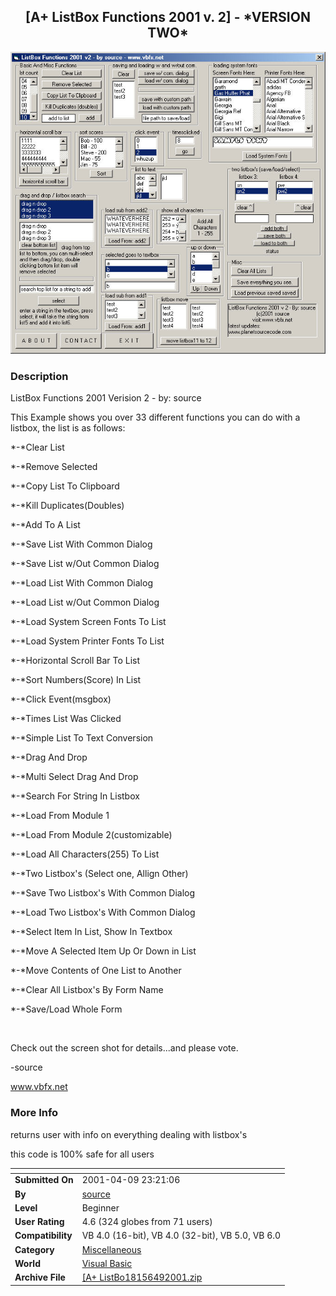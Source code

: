 ﻿<div align="center">

## \[A\+ ListBox Functions 2001 v\. 2\] \-  \*VERSION TWO\*

<img src="PIC2001492348505871.jpg">
</div>

### Description

ListBox Functions 2001 Verision 2 - by: source<br>

This Example shows you over 33 different functions you can do with a listbox, the list is as follows:<br>

*-*Clear List<br>

*-*Remove Selected<br>

*-*Copy List To Clipboard<br>

*-*Kill Duplicates(Doubles)<br>

*-*Add To A List<br>

*-*Save List With Common Dialog<br>

*-*Save List w/Out Common Dialog<br>

*-*Load List With Common Dialog<br>

*-*Load List w/Out Common Dialog<br>

*-*Load System Screen Fonts To List<br>

*-*Load System Printer Fonts To List<br>

*-*Horizontal Scroll Bar To List<br>

*-*Sort Numbers(Score) In List<br>

*-*Click Event(msgbox)<br>

*-*Times List Was Clicked<br>

*-*Simple List To Text Conversion<br>

*-*Drag And Drop<br>

*-*Multi Select Drag And Drop<br>

*-*Search For String In Listbox<br>

*-*Load From Module 1<br>

*-*Load From Module 2(customizable)<br>

*-*Load All Characters(255) To List<br>

*-*Two Listbox's (Select one, Allign Other)<br>

*-*Save Two Listbox's With Common Dialog<br>

*-*Load Two Listbox's With Common Dialog<br>

*-*Select Item In List, Show In Textbox<br>

*-*Move A Selected Item Up Or Down in List<br>

*-*Move Contents of One List to Another<br>

*-*Clear All Listbox's By Form Name<br>

*-*Save/Load Whole Form<br>

<br>

Check out the screen shot for details...and please vote.<br>

-source<br>

www.vbfx.net<br>
 
### More Info
 
returns user with info on everything dealing with listbox's

this code is 100% safe for all users


<span>             |<span>
---                |---
**Submitted On**   |2001-04-09 23:21:06
**By**             |[source](https://github.com/Planet-Source-Code/PSCIndex/blob/master/ByAuthor/source.md)
**Level**          |Beginner
**User Rating**    |4.6 (324 globes from 71 users)
**Compatibility**  |VB 4\.0 \(16\-bit\), VB 4\.0 \(32\-bit\), VB 5\.0, VB 6\.0
**Category**       |[Miscellaneous](https://github.com/Planet-Source-Code/PSCIndex/blob/master/ByCategory/miscellaneous__1-1.md)
**World**          |[Visual Basic](https://github.com/Planet-Source-Code/PSCIndex/blob/master/ByWorld/visual-basic.md)
**Archive File**   |[\[A\+ ListBo18156492001\.zip](https://github.com/Planet-Source-Code/source-a-listbox-functions-2001-v-2-version-two__1-22078/archive/master.zip)








